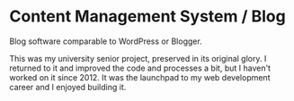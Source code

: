 # Content Management System / Blog
Blog software comparable to WordPress or Blogger.

This was my university senior project, preserved in its original glory. I returned to it and improved the code and processes a bit, but I haven't worked on it since 2012. It was the launchpad to my web development career and I enjoyed building it.
